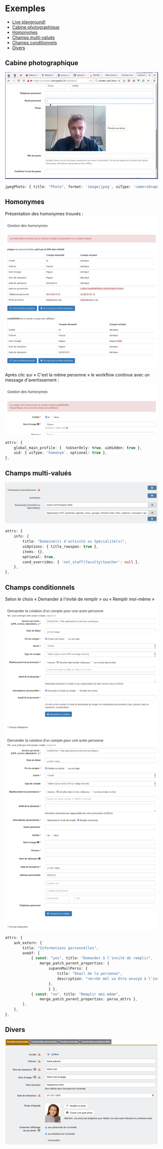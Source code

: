 # Exemples

* [Live playground!](http://univparis1.github.io/comptex/#/playground)
* [Cabine photographique](#cabine-photographique)
* [Homonymes](#homonymes)
* [Champs multi-valués](#champs-multi-valués)
* [Champs conditionnels](#champs-conditionnels)
* [Divers](#divers)

## Cabine photographique

[![](exemples/photobooth.webp)](https://raw.githubusercontent.com/UnivParis1/comptex/master/docs/exemples/photobooth.webp)

```typescript
jpegPhoto: { title: "Photo", format: 'image/jpeg', uiType: 'cameraSnapshot' },
```

## Homonymes

Présentation des homonymes trouvés :
![](exemples/homonymes.png)

Après clic sur « C'est la même personne » le workflow continue avec un message d'avertissement :
![](exemples/homonyme-fusion.png)

```typescript
attrs: {
    global_main_profile: {  toUserOnly: true, uiHidden: true },
    uid: { uiType: 'homonym', optional: true },
},
```

## Champs multi-valués

![](exemples/champs-multivalues.png)

```typescript
attrs: {
    info: {
        title: "Domaine(s) d'activité ou Spécialité(s)",
        uiOptions: { title_rowspan: true },
        items: {},
        optional: true,
        cond_overrides: { 'not_staff|faculty|teacher': null },
    },
},
```

## Champs conditionnels

Selon le choix « Demander à l'invité de remplir » ou « Remplir moi-même »
![](exemples/champ-conditionnel.png)
![](exemples/champ-conditionnel2.png)

```typescript
attrs: {
    ask_extern: {
        title: "Informations personnelles",
        oneOf: [ 
            { const: "yes", title: "Demander à l'invité de remplir", 
                merge_patch_parent_properties: {  
                    supannMailPerso: {  
                        title: "Email de la personne", 
                        description: "<br>Un mél va être envoyé à l'invité lui demandant de remplir ses informations personnelles (nom, prénom, date de naissance, coordonnées).", 
                    }, 
                    } }, 
            { const: "no", title: "Remplir moi-même",  
                merge_patch_parent_properties: perso_attrs }, 
        ],
    },
},
```

## Divers

![](exemples/mon-compte.png)

